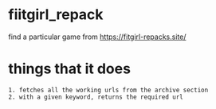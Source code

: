 # fiitgirl_repack
find a particular game from https://fitgirl-repacks.site/



# things that it does 

    1. fetches all the working urls from the archive section
    2. with a given keyword, returns the required url
